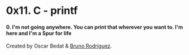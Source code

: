 # 0x11. C - printf

#### 0. I'm not going anywhere. You can print that wherever you want to. I'm here and I'm a Spur for life

Created by Oscar Bedat & [Bruno Rodríguez](https://github.com/brunonra-dev/).
